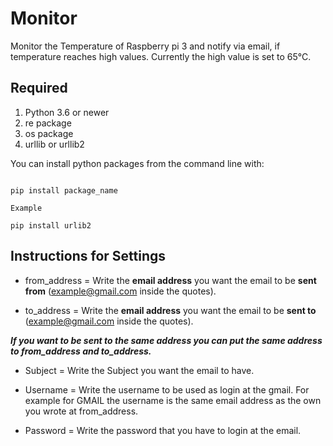 # Monitor

Monitor the Temperature of Raspberry pi 3 and notify via email, if temperature reaches high values. Currently the high value is set to 65°C.

## Required

1. Python 3.6 or newer
2. re package
3. os package
4. urllib or urllib2

You can install python packages from the command line with:
```

pip install package_name

Example

pip install urlib2

```

## Instructions for Settings

- from_address = Write the **email address** you want the email to be **sent from** (example@gmail.com inside the quotes).

- to_address = Write the **email address** you want the email to be **sent to** (example@gmail.com inside the quotes).

***If you want to be sent to the same address you can put the _same address_ to from_address and to_address.***<br/>

- Subject = Write the Subject you want the email to have.

- Username = Write the username to be used as login at the gmail. For example for GMAIL the username is the same email address as the own you wrote at from_address.

- Password = Write the password that you have to login at the email.
